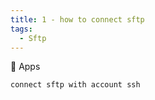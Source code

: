 ```yaml
---
title: 1 - how to connect sftp
tags:
  - Sftp
---
```


🔰 Apps
```shell
connect sftp with account ssh
```
